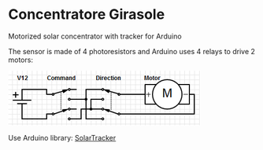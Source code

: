 Concentratore Girasole
================

Motorized solar concentrator with tracker for Arduino

The sensor is made of 4 photoresistors and Arduino uses 4 relays to drive 2 motors:

![Relay](/readme/Relay.png "Relay")

Use Arduino library: [SolarTracker](https://github.com/Hiperblade/SolarTracker)